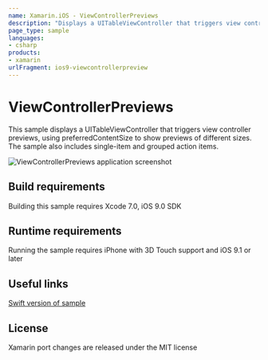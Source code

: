 ```yaml
---
name: Xamarin.iOS - ViewControllerPreviews
description: "Displays a UITableViewController that triggers view controller previews, using preferredContentSize to show previews of different... #ios9"
page_type: sample
languages:
- csharp
products:
- xamarin
urlFragment: ios9-viewcontrollerpreview
---
```

# ViewControllerPreviews

This sample displays a UITableViewController that triggers view controller previews, using preferredContentSize to show previews of different sizes. The sample also includes single-item and grouped action items.

![ViewControllerPreviews application screenshot](Screenshots/1.jpg "ViewControllerPreviews application screenshot")

## Build requirements

Building this sample requires Xcode 7.0, iOS 9.0 SDK

## Runtime requirements

Running the sample requires iPhone with 3D Touch support and iOS 9.1 or later

## Useful links

[Swift version of sample](https://developer.apple.com/library/prerelease/ios/samplecode/ViewControllerPreviews/Introduction/Intro.html#//apple_ref/doc/uid/TP40016546)

## License

Xamarin port changes are released under the MIT license
